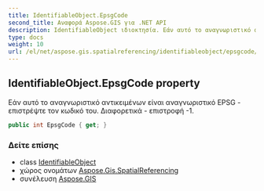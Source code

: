 ```yaml
---
title: IdentifiableObject.EpsgCode
second_title: Αναφορά Aspose.GIS για .NET API
description: IdentifiableObject ιδιοκτησία. Εάν αυτό το αναγνωριστικό αντικειμένων είναι αναγνωριστικό EPSG  επιστρέψτε τον κωδικό του. Διαφορετικά  επιστροφή 1.
type: docs
weight: 10
url: /el/net/aspose.gis.spatialreferencing/identifiableobject/epsgcode/
---
```

## IdentifiableObject.EpsgCode property

Εάν αυτό το αναγνωριστικό αντικειμένων είναι αναγνωριστικό EPSG - επιστρέψτε τον κωδικό του. Διαφορετικά - επιστροφή -1.

```csharp
public int EpsgCode { get; }
```

### Δείτε επίσης

* class [IdentifiableObject](../)
* χώρος ονομάτων [Aspose.Gis.SpatialReferencing](../../identifiableobject/)
* συνέλευση [Aspose.GIS](../../../)


